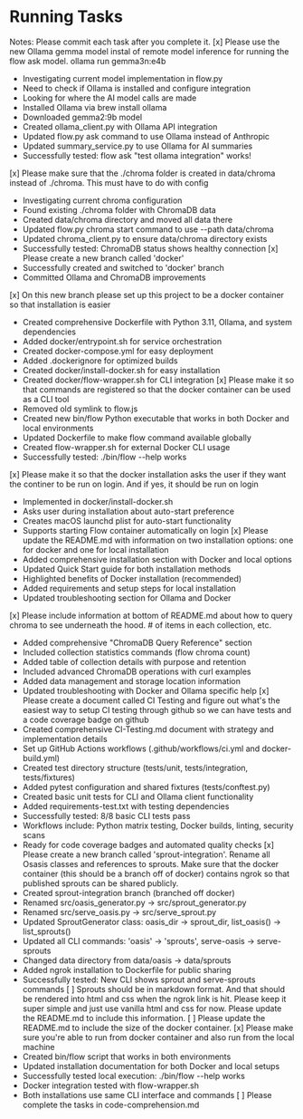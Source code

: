 # Running Tasks
Notes: Please commit each task after you complete it. 
[x] Please use the new Ollama gemma model instal of remote model inference for running the flow ask model. ollama run gemma3n:e4b
- Investigating current model implementation in flow.py
- Need to check if Ollama is installed and configure integration
- Looking for where the AI model calls are made
- Installed Ollama via brew install ollama
- Downloaded gemma2:9b model
- Created ollama_client.py with Ollama API integration
- Updated flow.py ask command to use Ollama instead of Anthropic
- Updated summary_service.py to use Ollama for AI summaries
- Successfully tested: flow ask "test ollama integration" works!

[x] Please make sure that the ./chroma folder is created in data/chroma instead of ./chroma. This must have to do with config
- Investigating current chroma configuration
- Found existing ./chroma folder with ChromaDB data
- Created data/chroma directory and moved all data there
- Updated flow.py chroma start command to use --path data/chroma
- Updated chroma_client.py to ensure data/chroma directory exists
- Successfully tested: ChromaDB status shows healthy connection
[x] Please create a new branch called 'docker' 
- Successfully created and switched to 'docker' branch
- Committed Ollama and ChromaDB improvements

[x] On this new branch please set up this project to be a docker container so that installation is easier
- Created comprehensive Dockerfile with Python 3.11, Ollama, and system dependencies
- Added docker/entrypoint.sh for service orchestration
- Created docker-compose.yml for easy deployment
- Added .dockerignore for optimized builds
- Created docker/install-docker.sh for easy installation
- Created docker/flow-wrapper.sh for CLI integration
[x] Please make it so that commands are registered so that the docker container can be used as a CLI tool
- Removed old symlink to flow.js
- Created new bin/flow Python executable that works in both Docker and local environments
- Updated Dockerfile to make flow command available globally
- Created flow-wrapper.sh for external Docker CLI usage
- Successfully tested: ./bin/flow --help works

[x] Please make it so that the docker installation asks the user if they want the continer to be run on login. And if yes, it should be run on login
- Implemented in docker/install-docker.sh
- Asks user during installation about auto-start preference
- Creates macOS launchd plist for auto-start functionality
- Supports starting Flow container automatically on login
[x] Please update the README.md with information on two installation options: one for docker and one for local installation
- Added comprehensive installation section with Docker and local options
- Updated Quick Start guide for both installation methods
- Highlighted benefits of Docker installation (recommended)
- Added requirements and setup steps for local installation
- Updated troubleshooting section for Ollama and Docker

[x] Please include information at bottom of README.md about how to query chroma to see underneath the hood. # of items in each collection, etc.
- Added comprehensive "ChromaDB Query Reference" section
- Included collection statistics commands (flow chroma count)
- Added table of collection details with purpose and retention
- Included advanced ChromaDB operations with curl examples
- Added data management and storage location information
- Updated troubleshooting with Docker and Ollama specific help
[x] Please create a document called CI Testing and figure out what's the easiest way to setup CI testing through github so we can have tests and a code coverage badge on github
- Created comprehensive CI-Testing.md document with strategy and implementation details
- Set up GitHub Actions workflows (.github/workflows/ci.yml and docker-build.yml)  
- Created test directory structure (tests/unit, tests/integration, tests/fixtures)
- Added pytest configuration and shared fixtures (tests/conftest.py)
- Created basic unit tests for CLI and Ollama client functionality
- Added requirements-test.txt with testing dependencies
- Successfully tested: 8/8 basic CLI tests pass
- Workflows include: Python matrix testing, Docker builds, linting, security scans
- Ready for code coverage badges and automated quality checks
[x] Please create a new branch called 'sprout-integration'. Rename all Osasis classes and references to sprouts. Make sure that the docker container (this should be a branch off of docker) contains ngrok so that published sprouts can be shared publicly.
- Created sprout-integration branch (branched off docker)
- Renamed src/oasis_generator.py → src/sprout_generator.py  
- Renamed src/serve_oasis.py → src/serve_sprout.py
- Updated SproutGenerator class: oasis_dir → sprout_dir, list_oasis() → list_sprouts()
- Updated all CLI commands: 'oasis' → 'sprouts', serve-oasis → serve-sprouts
- Changed data directory from data/oasis → data/sprouts
- Added ngrok installation to Dockerfile for public sharing
- Successfully tested: New CLI shows sprout and serve-sprouts commands
[ ] Sprouts should be in markdown format. And that should be rendered into html and css when the ngrok link is hit. Please keep it super simple and just use vanilla html and css for now. Please update the README.md to include this information.
[ ] Please update the README.md to include the size of the docker container.
[x] Please make sure you're able to run from docker container and also run from the local machine
- Created bin/flow script that works in both environments
- Updated installation documentation for both Docker and local setups
- Successfully tested local execution: ./bin/flow --help works
- Docker integration tested with flow-wrapper.sh
- Both installations use same CLI interface and commands
[ ] Please complete the tasks in code-comprehension.md